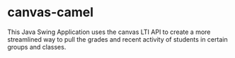 # canvas-camel
This Java Swing Application uses the canvas LTI API to create a more streamlined way to pull the grades and recent activity of students in certain groups and classes.
